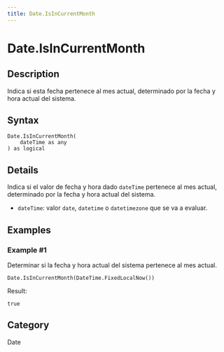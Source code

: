 ```yaml
---
title: Date.IsInCurrentMonth
---
```


# Date.IsInCurrentMonth


## Description

Indica si esta fecha pertenece al mes actual, determinado por la fecha y hora actual del sistema.


## Syntax

```powerquery
Date.IsInCurrentMonth(
    dateTime as any
) as logical
```


## Details

Indica si el valor de fecha y hora dado <code>dateTime</code> pertenece al mes actual, determinado por la fecha y hora actual del sistema.      <ul>      <li><code>dateTime</code>: valor <code>date</code>, <code>datetime</code> o <code>datetimezone</code> que se va a evaluar.</li>      </ul>


## Examples

### Example #1 
Determinar si la fecha y hora actual del sistema pertenece al mes actual.
```powerquery
Date.IsInCurrentMonth(DateTime.FixedLocalNow())
```

Result: 
```powerquery
true
```




## Category
Date
